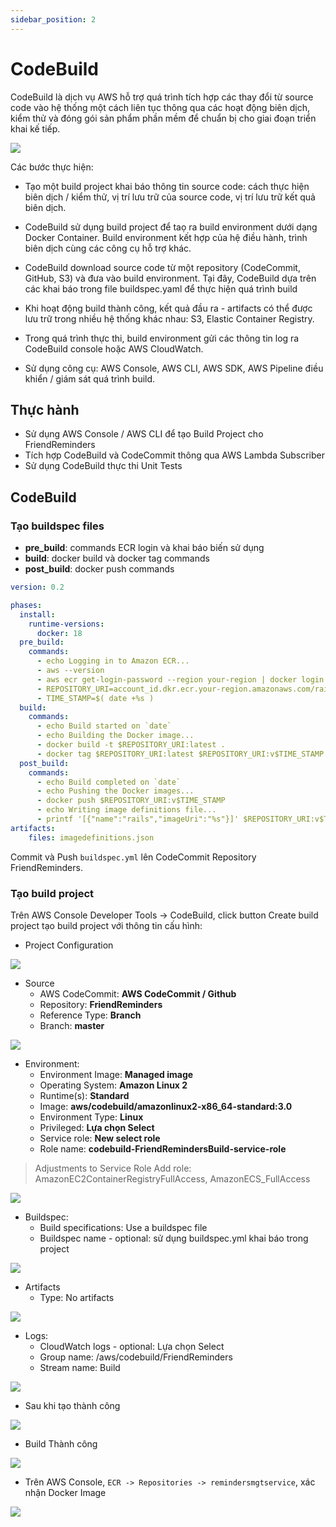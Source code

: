 ```yaml
---
sidebar_position: 2
---
```

# CodeBuild
CodeBuild là dịch vụ AWS hỗ trợ quá trình tích hợp các thay đổi từ source code vào hệ thống một cách liên tục thông qua các hoạt động biên dịch, kiểm thử và đóng gói sản phẩm phần mềm để chuẩn bị cho giai đoạn triển khai kế tiếp.

![](https://res.cloudinary.com/ttlcong/image/upload/v1629857645/image-docs/codebuild.png)

Các bước thực hiện:

- Tạo một build project khai báo thông tin source code: cách thực hiện biên dịch / kiểm thử, vị trí lưu trữ của source code, vị trí lưu trữ kết quả biên dịch.

- CodeBuild sử dụng build project để taọ ra build environment dưới dạng Docker Container. Build environment kết hợp của hệ điều hành, trình biên dịch cùng các công cụ hỗ trợ khác.

- CodeBuild download source code từ một repository (CodeCommit, GitHub, S3) và đưa vào build environment. Tại đây, CodeBuild dựa trên các khai báo trong file buildspec.yaml để thực hiện quá trình build

- Khi hoạt động build thành công, kết quả đầu ra - artifacts có thể được lưu trữ trong nhiều hệ thống khác nhau: S3, Elastic Container Registry.

- Trong quá trình thực thi, build environment gửi các thông tin log ra CodeBuild console hoặc AWS CloudWatch.

- Sử dụng công cụ: AWS Console, AWS CLI, AWS SDK, AWS Pipeline điều khiển / giám sát quá trình build.

## Thực hành
- Sử dụng AWS Console / AWS CLI để tạo Build Project cho FriendReminders
- Tích hợp CodeBuild và CodeCommit thông qua AWS Lambda Subscriber
- Sử dụng CodeBuild thực thi Unit Tests

## CodeBuild
### Tạo buildspec files
- **pre_build**: commands ECR login và khai báo biến sử dụng
- **build**: docker build và docker tag commands
- **post_build**: docker push commands

```yml title="project/buildspec.yml"
version: 0.2

phases:
  install:
    runtime-versions:
      docker: 18
  pre_build:
    commands:
      - echo Logging in to Amazon ECR...
      - aws --version
      - aws ecr get-login-password --region your-region | docker login --username AWS --password-stdin account_id.dkr.ecr.your-region.amazonaws.com
      - REPOSITORY_URI=account_id.dkr.ecr.your-region.amazonaws.com/rails_app
      - TIME_STAMP=$( date +%s )
  build:
    commands:
      - echo Build started on `date`
      - echo Building the Docker image...
      - docker build -t $REPOSITORY_URI:latest .
      - docker tag $REPOSITORY_URI:latest $REPOSITORY_URI:v$TIME_STAMP
  post_build:
    commands:
      - echo Build completed on `date`
      - echo Pushing the Docker images...
      - docker push $REPOSITORY_URI:v$TIME_STAMP
      - echo Writing image definitions file...
      - printf '[{"name":"rails","imageUri":"%s"}]' $REPOSITORY_URI:v$TIME_STAMP > imagedefinitions.json
artifacts:
    files: imagedefinitions.json
```

Commit và Push `buildspec.yml` lên CodeCommit Repository FriendReminders.

### Tạo build project
Trên AWS Console Developer Tools -> CodeBuild, click button Create build project tạo build project với thông tin cấu hình:

- Project Configuration

![](https://res.cloudinary.com/ttlcong/image/upload/v1629860229/image-docs/Screen_Shot_2021-08-25_at_9.56.56.png)

- Source
  - AWS CodeCommit: **AWS CodeCommit / Github**
  - Repository: **FriendReminders**
  - Reference Type: **Branch**
  - Branch: **master**

![](https://res.cloudinary.com/ttlcong/image/upload/v1629860304/image-docs/Screen_Shot_2021-08-25_at_9.58.14.png)


- Environment:
  - Environment Image: **Managed image**
  - Operating System: **Amazon Linux 2**
  - Runtime(s): **Standard**
  - Image: **aws/codebuild/amazonlinux2-x86_64-standard:3.0**
  - Environment Type: **Linux**
  - Privileged: **Lựa chọn Select**
  - Service role: **New select role**
  - Role name: **codebuild-FriendRemindersBuild-service-role**

> Adjustments to Service Role Add role: AmazonEC2ContainerRegistryFullAccess, AmazonECS_FullAccess

![](https://res.cloudinary.com/ttlcong/image/upload/v1629860590/image-docs/Screen_Shot_2021-08-25_at_10.02.58.png)

- Buildspec:
  - Build specifications: Use a buildspec file
  - Buildspec name - optional: sử dụng buildspec.yml khai báo trong project

![](https://res.cloudinary.com/ttlcong/image/upload/v1629861029/image-docs/Screen_Shot_2021-08-25_at_10.10.18.png)

- Artifacts
  - Type: No artifacts

![](https://res.cloudinary.com/ttlcong/image/upload/v1629861146/image-docs/Screen_Shot_2021-08-25_at_10.12.17.png)

- Logs:
  - CloudWatch logs - optional: Lựa chọn Select
  - Group name: /aws/codebuild/FriendReminders
  - Stream name: Build

![](https://res.cloudinary.com/ttlcong/image/upload/v1629861286/image-docs/Screen_Shot_2021-08-25_at_10.14.34.png)

- Sau khi tạo thành công

![](https://res.cloudinary.com/ttlcong/image/upload/v1629861427/image-docs/Screen_Shot_2021-08-25_at_10.16.54.png)

- Build Thành công

![](https://res.cloudinary.com/ttlcong/image/upload/v1629862038/image-docs/Screen_Shot_2021-08-25_at_10.27.03.png)

- Trên AWS Console, `ECR -> Repositories -> remindersmgtservice`, xác nhận Docker Image

![](https://res.cloudinary.com/ttlcong/image/upload/v1629862107/image-docs/Screen_Shot_2021-08-25_at_10.28.17.png)
